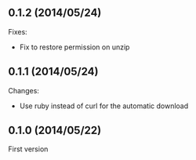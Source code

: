 ## 0.1.2 (2014/05/24)

Fixes:

* Fix to restore permission on unzip

## 0.1.1 (2014/05/24)

Changes:

* Use ruby instead of curl for the automatic download

## 0.1.0 (2014/05/22)

First version
